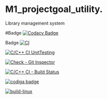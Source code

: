 # M1_projectgoal_utility.
Library management system 

#Badge
[![Codacy Badge](https://app.codacy.com/project/badge/Grade/336831a1aeba447090acaec6f5bdae2f)](https://www.codacy.com/gh/Anithknb/M1_projectgoal_utility./dashboard?utm_source=github.com&amp;utm_medium=referral&amp;utm_content=Anithknb/M1_projectgoal_utility.&amp;utm_campaign=Badge_Grade)

Badge 
[![CI](https://github.com/Anithknb/M1_projectgoal_utility./actions/workflows/main.yml/badge.svg?branch=main)](https://github.com/Anithknb/M1_projectgoal_utility./actions/workflows/main.yml)

[![C/C++ CI UnitTesting](https://github.com/Anithknb/M1_projectgoal_utility./actions/workflows/c-cpp_unit.yml/badge.svg)](https://github.com/Anithknb/M1_projectgoal_utility./actions/workflows/c-cpp_unit.yml)

[![Check - Git Inspector](https://github.com/Anithknb/M1_projectgoal_utility./actions/workflows/gitinspector.yml/badge.svg)](https://github.com/Anithknb/M1_projectgoal_utility./actions/workflows/gitinspector.yml)

[![C/C++ CI - Build Status](https://github.com/Anithknb/M1_projectgoal_utility./actions/workflows/c-cpp.yml/badge.svg)](https://github.com/Anithknb/M1_projectgoal_utility./actions/workflows/c-cpp.yml)

<a href="https://app.codiga.io/public/user/github/Anithknb">
   <img src="https://api.codiga.io/public/badge/user/github/Anithknb?style=light" alt="codiga badge" />
</a>

[![build-linux](https://github.com/Anithknb/M1_projectgoal_utility./actions/workflows/build-linux.yml/badge.svg)](https://github.com/Anithknb/M1_projectgoal_utility./actions/workflows/build-linux.yml)
